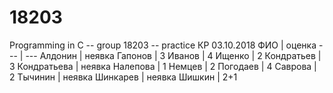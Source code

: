# 18203
Programming in C -- group 18203 -- practice 
КР 03.10.2018
ФИО | оценка
--- | ---
Алдонин	| неявка
Гапонов	| 3
Иванов	| 4
Ищенко	| 2
Кондратьев	| 3
Кондратьева	| неявка
Налепова	| 1
Немцев	| 2
Погодаев	| 4
Саврова	| 2
Тычинин	| неявка
Шинкарев	| неявка
Шишкин	| 2+1
